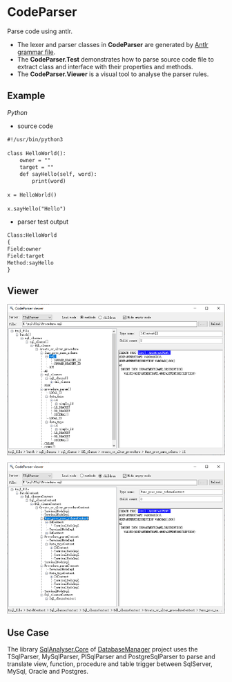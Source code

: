 # CodeParser
Parse code using antlr.

* The lexer and parser classes in **CodeParser** are generated by [Antlr grammar file](https://github.com/antlr/grammars-v4).
* The **CodeParser.Test** demonstrates how to parse source code file to extract class and interface with their properties and methods. 
* The **CodeParser.Viewer** is a visual tool to analyse the parser rules.

## Example

*Python*
* source code
~~~
#!/usr/bin/python3
 
class HelloWorld():   
    owner = ""
    target = ""
    def sayHello(self, word):
        print(word)

x = HelloWorld() 

x.sayHello("Hello")
~~~

* parser test output
~~~
Class:HelloWorld
{
Field:owner
Field:target
Method:sayHello
}
~~~
## Viewer
![CodePaser Viewer](https://github.com/victor-wiki/StaticResources/blob/master/StaticResources/images/projs/CodeParser/Viewer.png?raw=true&rid=1)

![CodePaser Viewer](https://github.com/victor-wiki/StaticResources/blob/master/StaticResources/images/projs/CodeParser/Viewer2.png?raw=true&rid=1)

## Use Case
The library [SqlAnalyser.Core](https://github.com/victor-wiki/DatabaseManager/tree/master/DatabaseConverter/SqlAnalyser.Core) of [DatabaseManager](https://github.com/victor-wiki/DatabaseManager) project uses the TSqlParser, MySqlParser, PlSqlParser and PostgreSqlParser to parse and translate view, function, procedure and table trigger between SqlServer, MySql, Oracle and Postgres.
